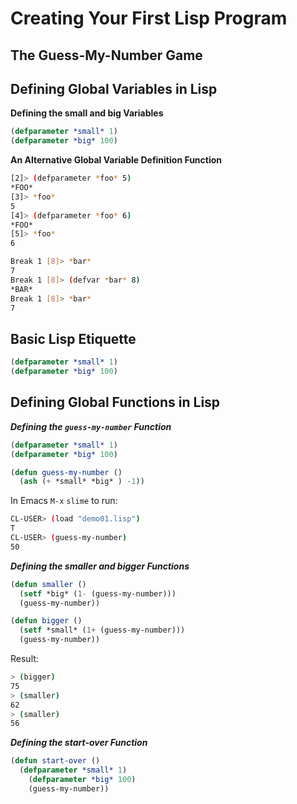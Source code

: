 # Creating Your First Lisp Program
## The Guess-My-Number Game
## Defining Global Variables in Lisp
**Defining the small and big Variables**
```lisp
(defparameter *small* 1)
(defparameter *big* 100)
```

**An Alternative Global Variable Definition Function**
```sh
[2]> (defparameter *foo* 5)
*FOO*
[3]> *foo*
5
[4]> (defparameter *foo* 6)
*FOO*
[5]> *foo*
6
```
```sh
Break 1 [8]> *bar*
7
Break 1 [8]> (defvar *bar* 8)
*BAR*
Break 1 [8]> *bar*
7
```
## Basic Lisp Etiquette
```lisp
(defparameter *small* 1)
(defparameter *big* 100)
```

## Defining Global Functions in Lisp
__*Defining the `guess-my-number` Function*__

```lisp
(defparameter *small* 1)
(defparameter *big* 100)

(defun guess-my-number ()
  (ash (+ *small* *big* ) -1))
```
In Emacs `M-x` `slime` to run:
```sh
CL-USER> (load "demo01.lisp")
T
CL-USER> (guess-my-number)
50
```

__*Defining the smaller and bigger Functions*__

```lisp
(defun smaller ()
  (setf *big* (1- (guess-my-number)))
  (guess-my-number))

(defun bigger ()
  (setf *small* (1+ (guess-my-number)))
  (guess-my-number))
```
Result:
```sh
> (bigger)
75
> (smaller)
62
> (smaller)
56
```


__*Defining the start-over Function*__

```lisp
(defun start-over ()
  (defparameter *small* 1)
    (defparameter *big* 100)
    (guess-my-number))
```
